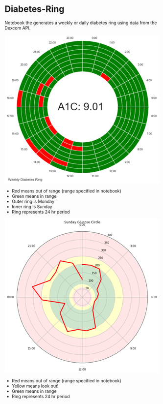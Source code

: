 # Diabetes-Ring
Notebook the generates a weekly or daily diabetes ring using data from the Dexcom API.

![Diabetes Ring](images/DiabetesRing.png)

* Red means out of range (range specified in notebook)
* Green means in range
* Outer ring is Monday
* Inner ring is Sunday
* Ring represents 24 hr period

![Diabetes Ring](images/Glucose_Circle.png)
* Red means out of range (range specified in notebook)
* Yellow means look out!
* Green means in range
* Ring represents 24 hr period
